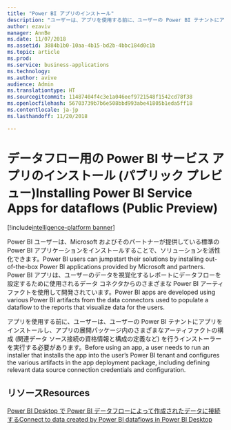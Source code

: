 ```yaml
---
title: "Power BI アプリのインストール"
description: "ユーザーは、アプリを使用する前に、ユーザーの Power BI テナントにアプリをインストールするインストーラーを実行する必要があります。"
author: ezaviv
manager: AnnBe
ms.date: 11/07/2018
ms.assetid: 3884b1b0-10aa-4b15-bd2b-4bbc184d0c1b
ms.topic: article
ms.prod: 
ms.service: business-applications
ms.technology: 
ms.author: avive
audience: Admin
ms.translationtype: HT
ms.sourcegitcommit: 11487404f4c3e1a046eef9721548f1542cd78f38
ms.openlocfilehash: 56703739b7b6e508bbd993abe41805b1eda5ff18
ms.contentlocale: ja-jp
ms.lasthandoff: 11/20/2018

---
```

# <a name="installing-power-bi-service-apps-for-dataflows-public-preview"></a><span data-ttu-id="41966-103">データフロー用の Power BI サービス アプリのインストール (パブリック プレビュー)</span><span class="sxs-lookup"><span data-stu-id="41966-103">Installing Power BI Service Apps for dataflows (Public Preview)</span></span>

[!include[intelligence-platform banner](../../includes/intelligence-platform.md)]





<span data-ttu-id="41966-104">Power BI ユーザーは、Microsoft およびそのパートナーが提供している標準の Power BI アプリケーションをインストールすることで、ソリューションを活性化できます。</span><span class="sxs-lookup"><span data-stu-id="41966-104">Power BI users can jumpstart their solutions by installing out-of-the-box Power BI applications provided by Microsoft and partners.</span></span> <span data-ttu-id="41966-105">Power BI アプリは、ユーザーのデータを視覚化するレポートにデータフローを設定するために使用されるデータ コネクタからのさまざまな Power BI アーティファクトを使用して開発されています。</span><span class="sxs-lookup"><span data-stu-id="41966-105">Power BI apps are developed using various Power BI artifacts from the data connectors used to populate a dataflow to the reports that visualize data for the users.</span></span> 

<span data-ttu-id="41966-106">アプリを使用する前に、ユーザーは、ユーザーの Power BI テナントにアプリをインストールし、アプリの展開パッケージ内のさまざまなアーティファクトの構成 (関連データ ソース接続の資格情報と構成の定義など) を行うインストーラーを実行する必要があります。</span><span class="sxs-lookup"><span data-stu-id="41966-106">Before using an app, a user needs to run an installer that installs the app into the user’s Power BI tenant and configures the various artifacts in the app deployment package, including defining relevant data source connection credentials and configuration.</span></span>

## <a name="resources"></a><span data-ttu-id="41966-107">リソース</span><span class="sxs-lookup"><span data-stu-id="41966-107">Resources</span></span>
[<span data-ttu-id="41966-108">Power BI Desktop で Power BI データフローによって作成されたデータに接続する</span><span class="sxs-lookup"><span data-stu-id="41966-108">Connect to data created by Power BI dataflows in Power BI Desktop</span></span>](https://docs.microsoft.com/en-us/power-bi/desktop-connect-dataflows)

